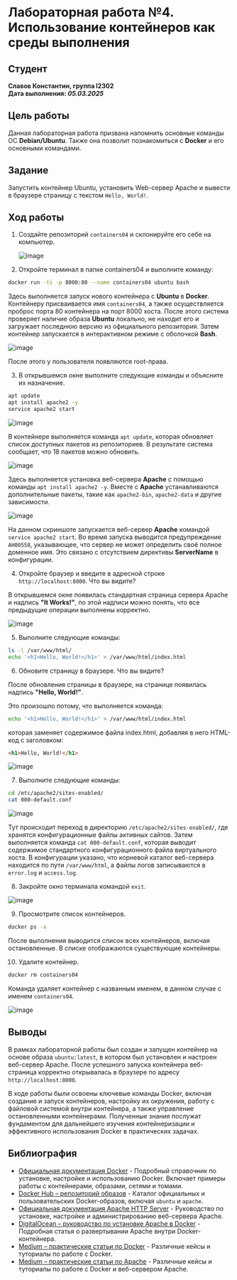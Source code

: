 # Лабораторная работа №4. Использование контейнеров как среды выполнения

## Студент

**Славов Константин, группа I2302**  
**Дата выполнения: _05.03.2025_**

## Цель работы

Данная лабораторная работа призвана напомнить основные команды ОС **Debian/Ubuntu**. Также она позволит познакомиться с **Docker** и его основными командами.

## Задание

Запустить контейнер Ubuntu, установить Web-сервер Apache и вывести в браузере страницу с текстом `Hello, World!`.

## Ход работы

1. Создайте репозиторий `containers04` и склонируйте его себе на компьютер.

    ![image](https://i.imgur.com/kJEuuoF.jpeg)

2. Откройте терминал в папке containers04 и выполните команду:

```sh
docker run -ti -p 8000:80 --name containers04 ubuntu bash
```

Здесь выполняется запуск нового контейнера с **Ubuntu** в **Docker**. Контейнеру присваивается имя `containers04`, а также осуществляется проброс порта 80 контейнера на порт 8000 хоста. После этого система проверяет наличие образа **Ubuntu** локально, не находит его и загружает последнюю версию из официального репозитория. Затем контейнер запускается в интерактивном режиме с оболочкой **Bash**.

![image](https://i.imgur.com/hzTVwpc.jpeg)

После этого у пользователя появляются root-права.

3. В открывшемся окне выполните следующие команды и объясните их назначение.

```sh
apt update
apt install apache2 -y
service apache2 start
```

![image](https://i.imgur.com/Gm1UYnI.jpeg)

В контейнере выполняется команда `apt update`, которая обновляет список доступных пакетов из репозиториев. В результате система сообщает, что 18 пакетов можно обновить.

![image](https://i.imgur.com/fHgsTpx.jpeg)

Здесь выполняется установка веб-сервера **Apache** с помощью команды `apt install apache2 -y`. Вместе с **Apache** устанавливаются дополнительные пакеты, такие как `apache2-bin`, `apache2-data` и другие зависимости.

![image](https://i.imgur.com/xmQV8Z7.jpeg)

На данном скриншоте запускается веб-сервер **Apache** командой `service apache2 start`. Во время запуска выводится предупреждение `AH00558`, указывающее, что сервер не может определить своё полное доменное имя. Это связано с отсутствием директивы **ServerName** в конфигурации.

4. Откройте браузер и введите в адресной строке `http://localhost:8000`. Что вы видите?

В открывшемся окне появилась стандартная страница сервера Apache и надпись **"It Works!"**, по этой надписи можно понять, что все предыдущие операции выполнены корректно.

![image](https://i.imgur.com/ICt1Gcn.jpeg)

5. Выполните следующие команды:

```sh
ls -l /var/www/html/
echo '<h1>Hello, World!</h1>' > /var/www/html/index.html
```

6. Обновите страницу в браузере. Что вы видите?

После обновления страницы в браузере, на странице появилась надпись **"Hello, World!"**.

Это произошло потому, что выполняется команда:

```sh
echo '<h1>Hello, World!</h1>' > /var/www/html/index.html
```

которая заменяет содержимое файла index.html, добавляя в него HTML-код с заголовком:

```html
<h1>Hello, World!</h1>
```

![image](https://i.imgur.com/oiWWGxb.jpeg)

7. Выполните следующие команды:

```sh
cd /etc/apache2/sites-enabled/
cat 000-default.conf
```

![image](https://i.imgur.com/UGadVje.jpeg)

Тут происходит переход в директорию `/etc/apache2/sites-enabled/`, где хранятся конфигурационные файлы активных сайтов. Затем выполняется команда `cat 000-default.conf`, которая выводит содержимое стандартного конфигурационного файла виртуального хоста. В конфигурации указано, что корневой каталог веб-сервера находится по пути `/var/www/html`, а файлы логов записываются в `error.log` и `access.log`.

8. Закройте окно терминала командой `exit`.

![image](https://i.imgur.com/LwRU4cR.jpeg)

9. Просмотрите список контейнеров.

```sh
docker ps -a
```

После выполнения выводится список всех контейнеров, включая остановленные. В списке отображаются существующие контейнеры.

10. Удалите контейнер.

```sh
docker rm containers04
```

Команда удаляет контейнер с названным именем, в данном случае с именем `containers04`.

![image](https://i.imgur.com/XyH5mp5.jpeg)

## Выводы

В рамках лабораторной работы был создан и запущен контейнер на основе образа `ubuntu:latest`, в котором был установлен и настроен веб-сервер Apache. После успешного запуска контейнера веб-страница корректно открывалась в браузере по адресу `http://localhost:8000`.  

В ходе работы были освоены ключевые команды Docker, включая создание и запуск контейнеров, настройку их окружения, работу с файловой системой внутри контейнера, а также управление остановленными контейнерами. Полученные знания послужат фундаментом для дальнейшего изучения контейнеризации и эффективного использования Docker в практических задачах.

## Библиография

- [Официальная документация Docker](https://docs.docker.com) - Подробный справочник по установке, настройке и использованию Docker. Включает примеры работы с контейнерами, образами, сетями и томами.
- [Docker Hub – репозиторий образов](https://hub.docker.com) - Каталог официальных и пользовательских Docker-образов, включая `ubuntu` и `apache`.
- [Официальная документация Apache HTTP Server](https://httpd.apache.org/docs/) - Руководство по установке, настройке и администрированию веб-сервера Apache.
- [DigitalOcean – руководство по установке Apache в Docker](https://www.digitalocean.com/community/tutorials/docker-explained-how-to-containerize-and-use-apache-on-ubuntu) - Подробная статья о развертывании Apache внутри Docker-контейнера.
- [Medium – практические статьи по Docker](https://medium.com/tag/docker) - Различные кейсы и туториалы по работе с Docker.
- [Medium – практические статьи по Apache](https://medium.com/tag/apache) - Различные кейсы и туториалы по работе с Docker и веб-сервером Apache.
